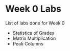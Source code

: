 # Week 0 Labs

List of labs done for Week 0

+ Statistics of Grades
+ Matrix Multiplication
+ Peak Columns
